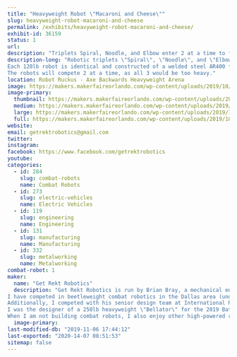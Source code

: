 ```yaml
---
title: "Heavyweight Robot \"Macaroni and Cheese\""
slug: heavyweight-robot-macaroni-and-cheese
permalink: /exhibits/heavyweight-robot-macaroni-and-cheese/
exhibit-id: 36159
status: 1
url: 
description: "Triplets Spiral, Noodle, and Elbow enter 2 at a time to fight as Macaroni and Cheese at Robot Ruckus 2019!"
description-long: "Robotic triplets \"Spiral\", \"Noodle\", and \"Elbow\" enter this year's Robot Ruckus 2019 as a heavyweight entry \"Macaroni and Cheese\"
Each 120lb robot is identical and constructed of a welded steel AR400 frame with a wide stance and angular profile. The bots feature 6\" grinding disks which spin nearly 10,000rpm to shower the arena in sparks.
The robots will compete 2 at a time, as all 3 would be too heavy."
location: Robot Ruckus - Axe Backwards Heavyweight Arena
image: https://makers.makerfaireorlando.com/wp-content/uploads/2019/10/triocad-1024x583.jpg
image-primary:
  thumbnail: https://makers.makerfaireorlando.com/wp-content/uploads/2019/10/triocad-150x150.jpg
  medium: https://makers.makerfaireorlando.com/wp-content/uploads/2019/10/triocad-300x171.jpg
  large: https://makers.makerfaireorlando.com/wp-content/uploads/2019/10/triocad-1024x583.jpg
  full: https://makers.makerfaireorlando.com/wp-content/uploads/2019/10/triocad.jpg
website: 
email: getrektrobotics@gmail.com
twitter: 
instagram: 
facebook: https://www.facebook.com/getrektrobotics
youtube: 
categories:
  - id: 284
    slug: combat-robots
    name: Combat Robots
  - id: 273
    slug: electric-vehicles
    name: Electric Vehicles
  - id: 119
    slug: engineering
    name: Engineering
  - id: 131
    slug: manufacturing
    name: Manufacturing
  - id: 332
    slug: metalworking
    name: Metalworking
combat-robot: 1
maker:
  name: "Get Rekt Robotics"
  description: "Get Rekt Robotics is run by Brian Bray, a mechanical engineer out of Dallas, Texas.
I have competed in beetleweight combat robotics in the Dallas area (under Texas Robotic Combat organization)
Additionally, I competed with his senior design team at International Robogames 2017 with 220lb fighting robot \"Cavalier\" as driver.
I was the designer of a 250lb heavyweight \"Bellator\" for the 2019 Battlebots televised competition, in which my robot was selected to compete, however network conflicts regarding sponsorship forced us to withdraw.
When I am not building combat robots, I also enjoy other high-powered radio controlled vehicles, including a 10ft 50lb cargo aircraft which debuted (and crashed spectacularly) at FliteFest South in 2018"
  image-primary: 
last-modified-db: "2019-11-06 17:44:12"
last-exported: "2020-14-07 08:51:53"
sitemap: false
---
```

